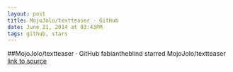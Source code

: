 ```yaml
---
layout: post
title: MojoJolo/textteaser · GitHub
date: June 21, 2014 at 03:43PM
tags: github, stars
---
```

##MojoJolo/textteaser · GitHub
fabiantheblind starred MojoJolo/textteaser
[link to source](http://ift.tt/GSPhCu) 
